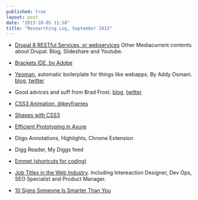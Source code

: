 ```yaml
---
published: true
layout: post
date: "2013-10-05 11:58"
title: "Researching Log, September 2013"
---
```


+ [Drupal 8 RESTful Services, or webservices](http://www.mediacurrent.com/blog/drupal-8-restful-services)
Other Mediacurrent contents about Drupal. Blog, Slideshare and Youtube.

+ [Brackets IDE, by Adobe](http://brackets.io/)

+ [Yeoman](http://yeoman.io/), automatic boilerplate for things like webapps. By Addy Osmani. [blog](http://addyosmani.com/blog/), [twitter](https://twitter.com/addyosmani)

+ Good advices and suff from Brad Frost. [blog](http://bradfrostweb.com/), [twitter](https://twitter.com/brad_frost)

+ [CSS3 Animation, @keyframes ](http://coding.smashingmagazine.com/2011/05/17/an-introduction-to-css3-keyframe-animations/)
+ [Shapes with CSS3](http://css-tricks.com/examples/ShapesOfCSS/)

+ [Efficient Prototyping in Axure](http://uxdesign.smashingmagazine.com/2013/10/04/ten-commandments-of-efficient-design-in-axure/)

+ Diigo Annotations, Highlights, Chrome Extension
+ Digg Reader, My Diggs feed

+ [Emmet (shortcuts for coding)](http://docs.emmet.io/cheat-sheet/)

+ [Job Titles in the Web Industry](http://css-tricks.com/job-titles-in-the-web-industry/). Including Intereaction Designer, Dev Ops, SEO Specialist and Product Manager. 

+ [10 Signs Someone Is Smarter Than You](http://www.lifehack.org/articles/communication/10-signs-someone-smarter-than-you.html)